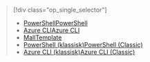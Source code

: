 > [!div class="op_single_selector"]
> * [<span data-ttu-id="9425f-101">PowerShell</span><span class="sxs-lookup"><span data-stu-id="9425f-101">PowerShell</span></span>](../articles/virtual-network/virtual-network-deploy-multinic-arm-ps.md)
> * [<span data-ttu-id="9425f-102">Azure CLI</span><span class="sxs-lookup"><span data-stu-id="9425f-102">Azure CLI</span></span>](../articles/virtual-network/virtual-network-deploy-multinic-arm-cli.md)
> * [<span data-ttu-id="9425f-103">Mall</span><span class="sxs-lookup"><span data-stu-id="9425f-103">Template</span></span>](../articles/virtual-network/virtual-network-deploy-multinic-arm-template.md)
> * [<span data-ttu-id="9425f-104">PowerShell (klassisk)</span><span class="sxs-lookup"><span data-stu-id="9425f-104">PowerShell (Classic)</span></span>](../articles/virtual-network/virtual-network-deploy-multinic-classic-ps.md)
> * [<span data-ttu-id="9425f-105">Azure CLI (klassisk)</span><span class="sxs-lookup"><span data-stu-id="9425f-105">Azure CLI (Classic)</span></span>](../articles/virtual-network/virtual-network-deploy-multinic-classic-cli.md)
